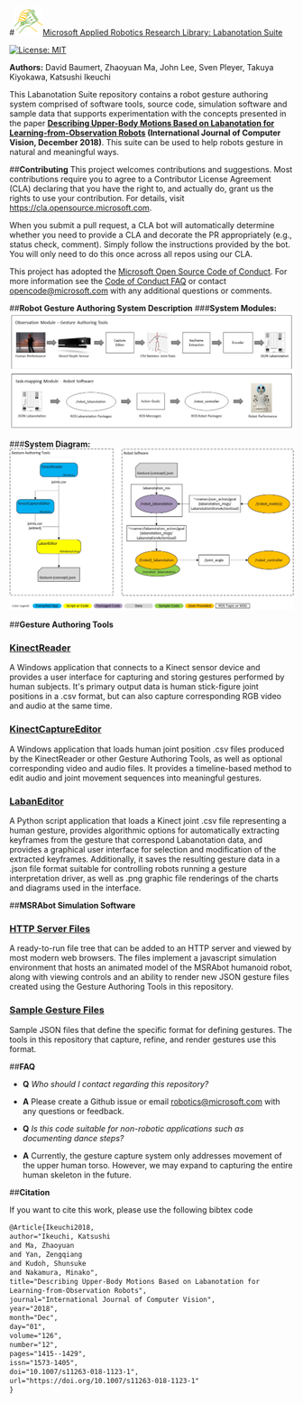 #![MARR_logo.png](/docs/MARR_logo.png)[Microsoft Applied Robotics Research Library: Labanotation Suite](/README.md)

[![License: MIT](https://img.shields.io/badge/License-MIT-yellow.svg)](https://opensource.org/licenses/MIT)  

**Authors:** David Baumert, Zhaoyuan Ma, John Lee, Sven Pleyer, Takuya Kiyokawa, Katsushi Ikeuchi

This Labanotation Suite repository contains a robot gesture authoring system comprised of software tools, source code, simulation software and sample data that supports experimentation with the concepts presented in the paper **[Describing Upper-Body Motions Based on Labanotation for Learning-from-Observation Robots](https://link.springer.com/article/10.1007%2Fs11263-018-1123-1) (International Journal of Computer Vision, December 2018)**. This suite can be used to help robots gesture in natural and meaningful ways.

##**Contributing**
This project welcomes contributions and suggestions.  Most contributions require you to agree to a
Contributor License Agreement (CLA) declaring that you have the right to, and actually do, grant us
the rights to use your contribution. For details, visit https://cla.opensource.microsoft.com.

When you submit a pull request, a CLA bot will automatically determine whether you need to provide
a CLA and decorate the PR appropriately (e.g., status check, comment). Simply follow the instructions
provided by the bot. You will only need to do this once across all repos using our CLA.

This project has adopted the [Microsoft Open Source Code of Conduct](https://opensource.microsoft.com/codeofconduct/).
For more information see the [Code of Conduct FAQ](https://opensource.microsoft.com/codeofconduct/faq/) or
contact [opencode@microsoft.com](mailto:opencode@microsoft.com) with any additional questions or comments.

##**Robot Gesture Authoring System Description**
###**System Modules:**
 ![LabanSuite_Modules.jpg](/docs/LabanSuite_Modules.jpg)

###**System Diagram:**
 ![LabanSuite_BlockDiagram.jpg](/docs/LabanSuite_BlockDiagram.jpg)

##**Gesture Authoring Tools**
### [KinectReader](GestureAuthoringTools/KinectReader/README.md)
A Windows application that connects to a Kinect sensor device and provides a user interface for capturing and storing gestures performed by human subjects. It's primary output data is human stick-figure joint positions in a .csv format, but can also capture corresponding RGB video and audio at the same time.

### [KinectCaptureEditor](GestureAuthoringTools/KinectCaptureEditor/README.md)
A Windows application that loads human joint position .csv files produced by the KinectReader or other Gesture Authoring Tools, as well as optional corresponding video and audio files. It provides a timeline-based method to edit audio and joint movement sequences into meaningful gestures.

### [LabanEditor](/GestureAuthoringTools/LabanEditor/README.md)
A Python script application that loads a Kinect joint .csv file representing a human gesture, provides algorithmic options for automatically extracting keyframes from the gesture that correspond Labanotation data, and provides a graphical user interface for selection and modification of the extracted keyframes. Additionally, it saves the resulting gesture data in a .json file format suitable for controlling robots running a gesture interpretation driver, as well as .png graphic file renderings of the charts and diagrams used in the interface.

##**MSRAbot Simulation Software**

### [HTTP Server Files](MSRAbotSimulation/)
A ready-to-run file tree that can be added to an HTTP server and viewed by most modern web browsers. The files implement a javascript simulation environment that hosts an animated model of the MSRAbot humanoid robot, along with viewing controls and an ability to render new JSON gesture files created using the Gesture Authoring Tools in this repository.

### [Sample Gesture Files](json_samples/)
Sample JSON files that define the specific format for defining gestures. The tools in this repository that capture, refine, and render gestures use this format.

##**FAQ**

*   **Q** *Who should I contact regarding this repository?*

*   **A** Please create a Github issue or email [robotics@microsoft.com](mailto:robotics@microsoft.com) with any questions or feedback.


*   **Q** *Is this code suitable for non-robotic applications such as documenting dance steps?*

*   **A** Currently, the gesture capture system only addresses movement of the upper human torso.  However, we may expand to capturing the entire human skeleton in the future.

##**Citation**

If you want to cite this work, please use the following bibtex code

```
@Article{Ikeuchi2018,
author="Ikeuchi, Katsushi
and Ma, Zhaoyuan
and Yan, Zengqiang
and Kudoh, Shunsuke
and Nakamura, Minako",
title="Describing Upper-Body Motions Based on Labanotation for Learning-from-Observation Robots",
journal="International Journal of Computer Vision",
year="2018",
month="Dec",
day="01",
volume="126",
number="12",
pages="1415--1429",
issn="1573-1405",
doi="10.1007/s11263-018-1123-1",
url="https://doi.org/10.1007/s11263-018-1123-1"
}
```
